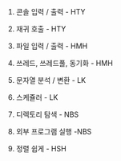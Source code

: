 01. 콘솔 입력 / 출력 - HTY
07. 재귀 호출 - HTY

02. 파일 입력 / 출력 - HMH
08. 쓰레드, 쓰레드풀, 동기화 - HMH

03. 문자열 분석 / 변환 - LK
11. 스케쥴러   - LK

04. 디렉토리 탐색 - NBS
12. 외부 프로그램 실행 -NBS

06. 정렬 쉽게 - HSH
